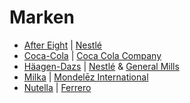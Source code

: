 # Marken

* [After Eight](marken/after-eight.html) | [Nestlé](konzerne/nestle.html)
* [Coca-Cola](marken/coca-cola.html) | [Coca Cola Company](konzerne/coca-cola_co.html)
* [Häagen-Dazs](marken/haeagen-dazs.html) | [Nestlé](konzerne/nestle.html) & [General Mills](konzerne/general_mills.html)
* [Milka](marken/milka.html) | [Mondelēz International](konzerne/mondelez_international.html)
* [Nutella](marken/nutella.html) | [Ferrero](konzerne/ferrero.html)
